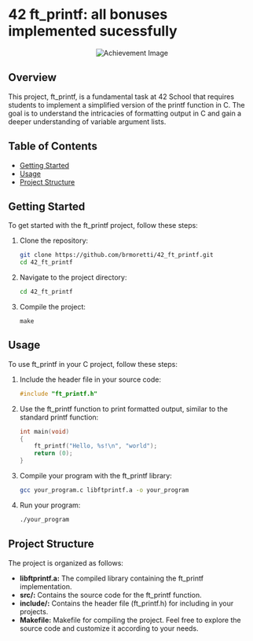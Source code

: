 # 42 ft_printf: all bonuses implemented sucessfully
<p align="center">
  <img src="https://game.42sp.org.br/static/assets/achievements/ft_printfm.png" alt="Achievement Image"><br>
</p>

## Overview

This project, ft_printf, is a fundamental task at 42 School that requires students to implement a simplified version of the printf function in C. The goal is to understand the intricacies of formatting output in C and gain a deeper understanding of variable argument lists.

## Table of Contents

- [Getting Started](#getting-started)
- [Usage](#usage)
- [Project Structure](#project-structure)

## Getting Started

To get started with the ft_printf project, follow these steps:

1. Clone the repository:
   ```bash
   git clone https://github.com/brmoretti/42_ft_printf.git
   cd 42_ft_printf
   ```
2. Navigate to the project directory:
    ```bash
    cd 42_ft_printf
    ```
3. Compile the project:
    ```
    make
    ```

## Usage

To use ft_printf in your C project, follow these steps:

1. Include the header file in your source code:
   ```c
   #include "ft_printf.h"
   ```
2. Use the ft_printf function to print formatted output, similar to the standard printf function:
   ```c
   int main(void)
   {
       ft_printf("Hello, %s!\n", "world");
       return (0);
   }
   ```
3. Compile your program with the ft_printf library:
   ```bash
   gcc your_program.c libftprintf.a -o your_program
   ```
4. Run your program:
   ```bash
   ./your_program
   ```

## Project Structure

The project is organized as follows:

- <b>libftprintf.a:</b> The compiled library containing the ft_printf implementation.
- <b>src/:</b> Contains the source code for the ft_printf function.
- <b>include/:</b> Contains the header file (ft_printf.h) for including in your projects.
- <b>Makefile:</b> Makefile for compiling the project.
Feel free to explore the source code and customize it according to your needs.
